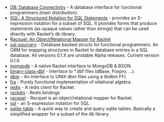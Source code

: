 * [DB: Database Connectivity](https://docs.racket-lang.org/db/index.html) - A database interface for functional programmers.(main distribution).
* [SQL: A Structured Notation for SQL Statements](https://docs.racket-lang.org/sql/index.html) - provides an S-expression notation for a subset of SQL. It provides forms that produce statements (as opaque values rather than strings) that can be used directly with Racket’s db library. 
* [Racquel: An Object/Relational Mapper for Racket](https://docs.racket-lang.org/racquel/index.html)
* [sql-sourcery](https://github.com/adjkant/sql-sourcery) - Database backed structs for functional programmers. An ORM for mapping structures in Racket to database entries in a SQL database. All versions 0.1.X are unstable Alpha releases. Current version 0.1.0
* [mongodb](https://github.com/jeapostrophe/mongodb) - A native Racket interface to MongoDB & BSON.
* [binary-class-dbf](https://github.com/Kalimehtar/binary-class-dbf) - Interface to *.dbf files (dBase, Foxpro, ...).
* [dbm](https://github.com/jeapostrophe/dbm) - An interface to UNIX dbm files using a libdbm FFI.
* [fra](https://github.com/jeapostrophe/fra) - Purely functional implementation of relational algebra.
* [redis](https://github.com/stchang/redis) - A redis client for Racket.
* [rackdis](https://github.com/eu90h/rackdis) - Redis bindings
* [racquel](https://github.com/brown131/racquel) - Racquel is an object/relational mapper for Racket.
* [sql](https://github.com/rmculpepper/sql) - an S-expression notation for SQL.
* [sqlite-table](https://github.com/jbclements/sqlite-table) - A quick way to create and query sqlite tables. Basically a simplified wrapper for a subset of the db library.